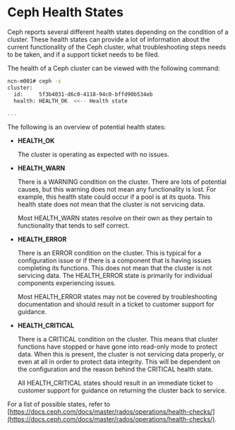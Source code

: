 # Ceph Health States

Ceph reports several different health states depending on the condition of a cluster. These health states can provide a lot of information about the current functionality of the Ceph cluster, what troubleshooting steps needs to be taken, and if a support ticket needs to be filed.

The health of a Ceph cluster can be viewed with the following command:

```bash
ncn-m001# ceph -s
cluster:
  id:     5f3b4031-d6c0-4118-94c0-bffd90b534eb
  health: HEALTH_OK  <<-- Health state

...
```

The following is an overview of potential health states:

- **HEALTH_OK**

    The cluster is operating as expected with no issues.

- **HEALTH_WARN**

    There is a WARNING condition on the cluster. There are lots of potential causes, but this warning does not mean any functionality is lost. For example, this health state could occur if a pool is at its quota. This health state does not mean that the cluster is not servicing data.

    Most HEALTH_WARN states resolve on their own as they pertain to functionality that tends to self correct.

- **HEALTH_ERROR**

    There is an ERROR condition on the cluster. This is typical for a configuration issue or if there is a component that is having issues completing its functions. This does not mean that the cluster is not servicing data. The HEALTH_ERROR state is primarily for individual components experiencing issues.

    Most HEALTH_ERROR states may not be covered by troubleshooting documentation and should result in a ticket to customer support for guidance.

- **HEALTH_CRITICAL**

    There is a CRITICAL condition on the cluster. This means that cluster functions have stopped or have gone into read-only mode to protect data. When this is present, the cluster is not servicing data properly, or even at all in order to protect data integrity. This will be dependent on the configuration and the reason behind the CRITICAL health state.

    All HEALTH_CRITICAL states should result in an immediate ticket to customer support for guidance on returning the cluster back to service.

For a list of possible states, refer to [https://docs.ceph.com/docs/master/rados/operations/health-checks/](https://docs.ceph.com/docs/master/rados/operations/health-checks/).


